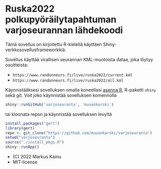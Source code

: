 # Ruska2022 polkupyöräilytapahtuman varjoseurannan lähdekoodi

Tämä sovellus on kirjoitettu R-kielellä käyttäen Shiny-verkkosovellusframeworkkiä.

Sovellus käyttää virallisen seurannan KML-muotoista dataa, joka löytyy osoitteista: 

  - `https://www.randonneurs.fi/live/ruska2022/current.kml`
  - `https://www.randonneurs.fi/live/ruska2022/all.kml`

Käynnistääksesi sovelluksen omalla koneellasi [asenna R](), R-paketti `shiny` sekä git. Voit joko käynnistää sovelluksen komennolla 

```r
shiny::runGitHub('varjoseuranta', 'muuankarski')
```

tai kloonata repon ja käynnistää sovelluksen levyltä

```r
install.packages("gert")
library(gert)
repo <- git_clone("https://github.com/muuankarski/varjoseuranta")
setwd("varjoseuranta")
source("./install_pkgs.R")
shiny::runApp()
```

- (C) 2022 Markus Kainu
- MIT-license
